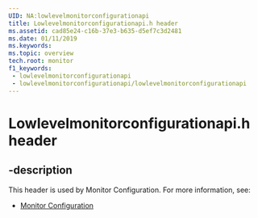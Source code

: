 ```yaml
---
UID: NA:lowlevelmonitorconfigurationapi
title: Lowlevelmonitorconfigurationapi.h header
ms.assetid: cad85e24-c16b-37e3-b635-d5ef7c3d2481
ms.date: 01/11/2019
ms.keywords: 
ms.topic: overview
tech.root: monitor
f1_keywords:
 - lowlevelmonitorconfigurationapi
 - lowlevelmonitorconfigurationapi/lowlevelmonitorconfigurationapi
---
```


# Lowlevelmonitorconfigurationapi.h header


## -description

This header is used by Monitor Configuration. For more information, see:

- [Monitor Configuration](../_monitor/index.md)

